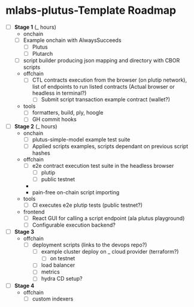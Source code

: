 # mlabs-plutus-Template Roadmap

- [ ] **Stage 1** (_ hours)
  - onchain
  - [ ] Example onchain with AlwaysSucceeds
    - [ ] Plutus
    - [ ] Plutarch
  - [ ] script builder producing json mapping and directory with CBOR scripts
  - offchain
    - [ ] CTL contracts execution from the browser (on plutip network),
      list of endpoints to run listed contracts
      (Actual browser or headless in terminal?)
      - [ ] Submit script transaction example contract (wallet?)
  - tools
    - [ ] formatters, build, ply, hoogle
    - [ ] GH commit hooks
- [ ] **Stage 2** (_ hours)
  - onchain
    - [ ] plutus-simple-model example test suite
    - [ ] Applied scripts examples, scripts dependant on previous script hashes
  - offchain
    - [ ] e2e contract execution test suite in the headless browser
      - [ ] plutip
      - [ ] public testnet
    - 
    - pain-free on-chain script importing
  - tools 
    - [ ] CI executes e2e plutip tests (public testnet?)
  - frontend
    - [ ] React GUI for calling a script endpoint (ala plutus playground)
    - [ ] Configurable execution backend?
- [ ] **Stage 3**
  - offchain
    - [ ] deployment scripts (links to the devops repo?)
      - [ ] example cluster deploy on _ cloud provider (terraform?)
        - [ ] on testnet
      - [ ] load balancer
      - [ ] metrics
      - [ ] hydra CD setup?
- [ ] **Stage 4**
  - offchain
    - [ ] custom indexers